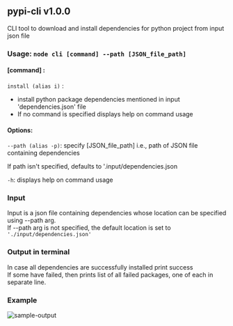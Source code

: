 ## pypi-cli v1.0.0

CLI tool to download and install dependencies for python project from input json file<br>

### Usage: `node cli [command] --path [JSON_file_path]`

#### [command] : <br>

`install (alias i)` : 
 *  install python package dependencies mentioned in input 'dependencies.json' file <br>
* If no command is specified displays help on command usage<br>

#### Options: <br>

`--path (alias -p)`: specify [JSON_file_path] i.e., path of JSON file containing dependencies <br>

If path isn't specified, defaults to '.input/dependencies.json <br>

`-h`: displays help on command usage<br>

  
### Input
Input is a json file containing dependencies whose location can be specified using --path arg.<br>
If --path arg is not specified, the default location is set to `'./input/dependencies.json'`<br>

  

### Output in terminal
In case all dependencies are successfully installed print success<br>
If some have failed, then prints list of all failed packages, one of each in separate line.<br>

### Example
![sample-output](https://i.ibb.co/yyTP3vR/cli.png)